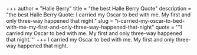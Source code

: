 +++
author = "Halle Berry"
title = "the best Halle Berry Quote"
description = "the best Halle Berry Quote: I carried my Oscar to bed with me. My first and only three-way happened that night."
slug = "i-carried-my-oscar-to-bed-with-me-my-first-and-only-three-way-happened-that-night"
quote = '''I carried my Oscar to bed with me. My first and only three-way happened that night.'''
+++
I carried my Oscar to bed with me. My first and only three-way happened that night.
